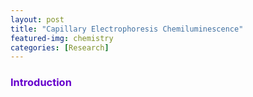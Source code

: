 ```yaml
---
layout: post
title: "Capillary Electrophoresis Chemiluminescence"
featured-img: chemistry
categories: [Research]
---
```


### <font color="#6600cc">Introduction </font>
